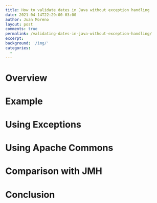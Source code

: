 ```yaml
---
title: How to validate dates in Java without exception handling
date: 2021-04-14T22:29:00-03:00
author: Juan Moreno
layout: post
comments: true
permalink: /validating-dates-in-java-without-exception-handling/
excerpt: 
background: '/img/'
categories:
  - 
---
```


# Overview
    
# Example

# Using Exceptions

# Using Apache Commons

# Comparison with JMH

# Conclusion
